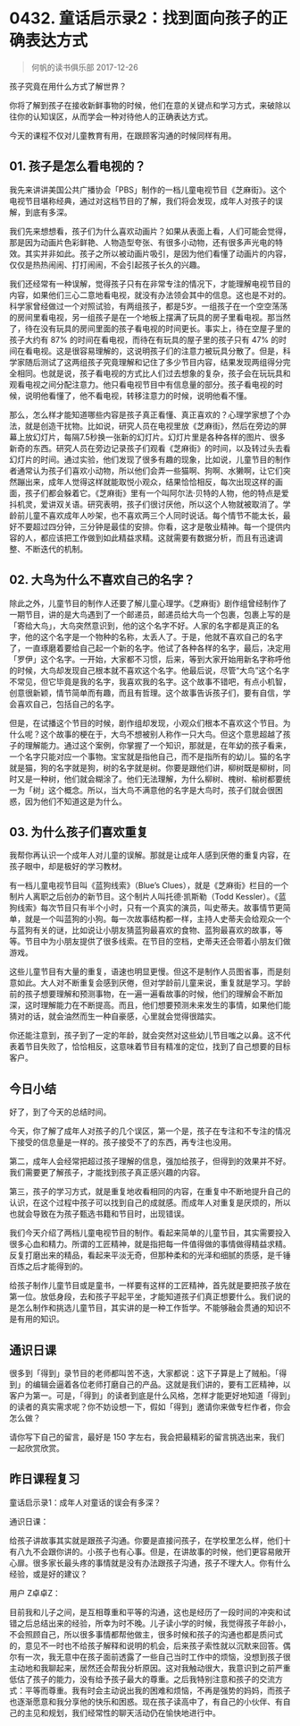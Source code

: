 # 0432. 童话启示录2：找到面向孩子的正确表达方式
> 何帆的读书俱乐部
2017-12-26

孩子究竟在用什么方式了解世界？

你将了解到孩子在接收新鲜事物的时候，他们在意的关键点和学习方式，来破除以往你的认知误区，从而学会一种对待他人的正确表达方式。

今天的课程不仅对儿童教育有用，在跟顾客沟通的时候同样有用。

## 01. 孩子是怎么看电视的？

我先来讲讲美国公共广播协会「PBS」制作的一档儿童电视节目《芝麻街》。这个电视节目堪称经典，通过对这档节目的了解，我们将会发现，成年人对孩子的误解，到底有多深。

我们先来想想看，孩子们为什么喜欢动画片？如果从表面上看，人们可能会觉得，那是因为动画片色彩鲜艳、人物造型夸张、有很多小动物，还有很多声光电的特效。其实并非如此。孩子之所以被动画片吸引，是因为他们看懂了动画片的内容，仅仅是热热闹闹、打打闹闹，不会引起孩子长久的兴趣。

我们还经常有一种误解，觉得孩子只有在非常专注的情况下，才能理解电视节目的内容，如果他们三心二意地看电视，就没有办法领会其中的信息。这也是不对的。科学家曾经做过一个对照试验，有两组孩子，都是5岁。一组孩子在一个空空荡荡的房间里看电视，另一组孩子是在一个地板上摆满了玩具的房子里看电视。那当然了，待在没有玩具的房间里面的孩子看电视的时间更长。事实上，待在空屋子里的孩子大约有 87% 的时间在看电视，而待在有玩具的屋子里的孩子只有 47% 的时间在看电视。这是很容易理解的，这说明孩子们的注意力被玩具分散了。但是，科学家随后测试了这两组孩子究竟理解和记住了多少节目内容，结果发现两组得分完全相同。也就是说，孩子看电视的方式比人们过去想象的复杂，孩子会在玩玩具和观看电视之间分配注意力。他只看电视节目中有信息量的部分。孩子看电视的时候，说明他看懂了，他不看电视，转移注意力的时候，说明他看不懂。

那么，怎么样才能知道哪些内容是孩子真正看懂、真正喜欢的？心理学家想了个办法，就是创造干扰物。比如说，研究人员在电视里放《芝麻街》，然后在旁边的屏幕上放幻灯片，每隔7.5秒换一张新的幻灯片。幻灯片里是各种各样的图片、很多新奇的东西。研究人员在旁边记录孩子们观看《芝麻街》的时间，以及转过头去看幻灯片的时间。通过实验，他们发现了很多有趣的现象，比如说，儿童节目的制作者通常认为孩子们喜欢小动物，所以他们会弄一些猫啊、狗啊、水獭啊，让它们突然蹦出来，成年人觉得这样就能取悦小观众，结果恰恰相反，每次出现这样的画面，孩子们都会躲着它。《芝麻街》里有一个叫阿尔法·贝特的人物，他的特点是爱抖机灵，爱讲双关语。研究表明，孩子们很讨厌他，所以这个人物就被取消了。学龄前儿童不喜欢成年人吵架，也不喜欢两三个人同时说话。每个情节不能太长，最好不要超过四分钟，三分钟是最佳的安排。你看，这才是敬业精神。每一个提供内容的人，都应该把工作做到如此精益求精。这就需要有数据分析，而且有迅速调整、不断迭代的机制。

## 02. 大鸟为什么不喜欢自己的名字？

除此之外，儿童节目的制作人还要了解儿童心理学。《芝麻街》剧作组曾经制作了一期节目，讲的是大鸟遇到了一个邮递员，邮递员给大鸟一个包裹，包裹上写的是「寄给大鸟」，大鸟突然意识到，他的这个名字不好。人家的名字都是真正的名字，他的这个名字是一个物种的名称，太丢人了。于是，他就不喜欢自己的名字了，一直琢磨着要给自己起一个新的名字。他试了各种各样的名字，最后，决定用「罗伊」这个名字。一开始，大家都不习惯，后来，等到大家开始用新名字称呼他的时候，大鸟却发现自己根本就不喜欢这个名字。他最后说，尽管“大鸟”这个名字不常见，但它毕竟是我的名字，我喜欢我的名字。这个故事不错吧，有点小机智，创意很新颖，情节简单而有趣，而且有哲理。这个故事告诉孩子们，要有自信，学会喜欢自己，包括自己的名字。

但是，在试播这个节目的时候，剧作组却发现，小观众们根本不喜欢这个节目。为什么呢？这个故事的梗在于，大鸟不想被别人称作一只大鸟。但这个意思超越了孩子的理解能力。通过这个案例，你掌握了一个知识，那就是，在年幼的孩子看来，一个名字只能对应一个事物。宝宝就是指他自己，而不是指所有的幼儿。猫的名字就是猫，狗的名字就是狗，树的名字就是树。你要是跟他们讲，柳树既是柳树，同时又是一种树，他们就会糊涂了。他们无法理解，为什么柳树、槐树、榆树都要统一为「树」这个概念。所以，当大鸟不满意他的名字是大鸟时，孩子们就会很困惑，因为他们不知道这是为什么。

## 03. 为什么孩子们喜欢重复

我帮你再认识一个成年人对儿童的误解。那就是让成年人感到厌倦的重复内容，在孩子眼中，却是极好的学习教材。

有一档儿童电视节目叫《蓝狗线索》（Blue’s Clues），就是《芝麻街》栏目的一个制片人离职之后创办的新节目。这个制片人叫托德·凯斯勒（Todd Kessler）。《蓝狗线索》每次节目只有半个小时，只有一个真实的演员，叫史蒂夫。故事情节更简单，就是一个叫蓝狗的小狗。每一次故事结构都一样，主持人史蒂夫会给观众一个与蓝狗有关的谜，比如说让小朋友猜蓝狗最喜欢的食物、蓝狗最喜欢的故事，等等。节目中为小朋友提供了很多线索。在节目的空档，史蒂夫还会带着小朋友们做游戏。

这些儿童节目有大量的重复，语速也明显更慢。但这不是制作人员图省事，而是刻意如此。大人对不断重复会感到厌倦，但对学龄前儿童来说，重复就是学习。学龄前的孩子想要理解和预测事物，在一遍一遍看故事的时候，他们的理解会不断加深，这时理解能力在不断提高。而且，他们想要预测未来发生的事情，如果他们能猜对的话，就会油然而生一种自豪感，心里就会觉得很踏实。

你还能注意到，孩子到了一定的年龄，就会突然对这些幼儿节目嗤之以鼻。这不代表着节目失败了，恰恰相反，这意味着节目有精准的定位，找到了自己想要的目标客户。

## 今日小结

好了，到了今天的总结时间。

今天，你了解了成年人对孩子的几个误区，第一个是，孩子在专注和不专注的情况下接受的信息量是一样的。孩子接受不了的东西，再专注也没用。

第二，成年人会经常把超过孩子理解的信息，强加给孩子，但得到的效果并不好。我们需要更了解孩子，才能找到孩子真正感兴趣的内容。

第三，孩子的学习方式，就是重复地收看相同的内容，在重复中不断地提升自己的认识，在这个过程中孩子可以找到自己的成就感。而成年人对重复是厌烦的，所以也就会导致在为孩子甄选书籍和节目时，出现错误。

我们今天介绍了两档儿童电视节目的制作。看起来简单的儿童节目，其实需要投入很多心血和精力。所谓的工匠精神，就是指把每一件值得做的事情做得精益求精。反复打磨出来的精品，看起来平淡无奇，但那种柔和的光泽和细腻的质感，是千锤百炼之后才能得到的。

给孩子制作儿童节目或是童书，一样要有这样的工匠精神，首先就是要把孩子放在第一位。放低身段，去和孩子平起平坐，才能知道孩子们真正想要什么。我们说的是怎么制作和挑选儿童节目，其实讲的是一种工作哲学。不能够融会贯通的知识不是有用的知识。

## 通识日课

很多到「得到」录节目的老师都叫苦不迭，大家都说：这下子算是上了贼船。「得到」的编辑会逼着各位老师打磨自己的产品。这就是我们讲的，要有工匠精神，以客户为第一。可是，「得到」的读者到底是什么风格，怎样才能更好地知道「得到」的读者的真实需求呢？你不妨设想一下，假如「得到」邀请你来做专栏作者，你会怎么做？

请你写下自己的留言，最好是 150 字左右，我会把最精彩的留言挑选出来，我们一起欣赏欣赏。

## 昨日课程复习

童话启示录1：成年人对童话的误会有多深？

通识日课：

给孩子讲故事其实就是跟孩子沟通。你要是直接问孩子，在学校里怎么样，他们十有八九不会跟你讲的。小孩子也有心事。但是，在讲故事的时候，他们更容易敞开心扉。很多家长最头疼的事情就是没有办法跟孩子沟通，孩子不理大人。你有什么经验，或是好的建议？

用户 Z卓卓Z：

目前我和儿子之间，是互相尊重和平等的沟通，这也是经历了一段时间的冲突和试错之后总结出来的经验，所幸为时不晚。儿子读小学的时候，我觉得孩子年龄小，不会照顾自己，所以很多事情都帮他做主，很多时候和孩子的沟通也都是质问式的，意见不一时也不给孩子解释和说明的机会，后来孩子索性就以沉默来回答。偶尔有一次，我无意中在孩子面前透露了一些自己当时工作中的烦恼，没想到孩子很主动地和我聊起来，居然还会帮我分析原因。这对我触动很大，我意识到之前严重低估了孩子的能力，没有给予孩子最大的尊重。之后我特别注意和孩子的交流方式：平等而尊重。我有时会主动说出我的困难和烦恼，不再是强势的妈妈，而孩子也逐渐愿意和我分享他的快乐和困惑。现在孩子读高中了，有自己的小伙伴、有自己的主见和规划，我们经常性的聊天活动仍在愉快地进行中。